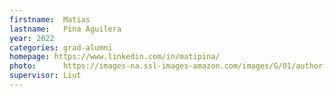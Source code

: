 ```yaml
---
firstname:  Matias
lastname:   Pina Aguilera
year: 2022
categories: grad-alumni
homepage: https://www.linkedin.com/in/matipina/
photo:      https://images-na.ssl-images-amazon.com/images/G/01/author-pages/no-profile-image-placeholder-na._UX
supervisor: Liut
---
```

